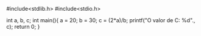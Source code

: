 #include<stdlib.h>
#include<stdio.h>

int a, b, c;
int main(){
    a = 20;
    b = 30;
    c = (2*a)/b;
    printf("O valor de C: %d"., c);
    return 0;
}